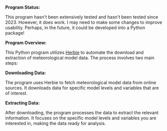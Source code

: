 **Program Status:**

This program hasn't been extensively tested and hasn't been tested since 2023. However, it does work. I may need to make some changes to improve usability. Perhaps, in the future, it could be developed into a Python package!


**Program Overview:**

This Python program utilizes [Herbie](https://github.com/blaylockbk/Herbie) to automate the download and extraction of meteorological model data. The process involves two main steps:

**Downloading Data:**

The program uses Herbie to fetch meteorological model data from online sources.
It downloads data for specific model levels and variables that are of interest.

**Extracting Data:**

After downloading, the program processes the data to extract the relevant information.
It focuses on the specific model levels and variables you are interested in, making the data ready for analysis.


